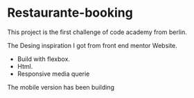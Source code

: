 # Restaurante-booking

This project is the first challenge of code academy from berlin.

The Desing inspiration I got from front end mentor Website.



- Build with flexbox.
- Html.
- Responsive media querie



The mobile version has been building

